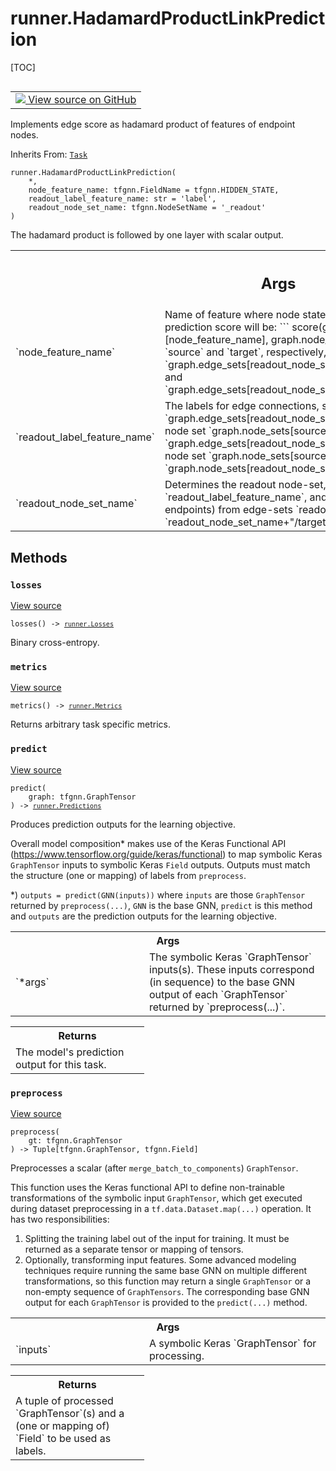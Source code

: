 <!-- lint-g3mark -->

# runner.HadamardProductLinkPrediction

[TOC]

<!-- Insert buttons and diff -->

<table class="tfo-notebook-buttons tfo-api nocontent" align="left">
<td>
  <a target="_blank" href="https://github.com/tensorflow/gnn/tree/master/tensorflow_gnn/runner/tasks/link_prediction.py#L174-L190">
    <img src="https://www.tensorflow.org/images/GitHub-Mark-32px.png" />
    View source on GitHub
  </a>
</td>
</table>

Implements edge score as hadamard product of features of endpoint nodes.

Inherits From: [`Task`](../runner/Task.md)

<pre class="devsite-click-to-copy prettyprint lang-py tfo-signature-link">
<code>runner.HadamardProductLinkPrediction(
    *,
    node_feature_name: tfgnn.FieldName = tfgnn.HIDDEN_STATE,
    readout_label_feature_name: str = &#x27;label&#x27;,
    readout_node_set_name: tfgnn.NodeSetName = &#x27;_readout&#x27;
)
</code></pre>

<!-- Placeholder for "Used in" -->

The hadamard product is followed by one layer with scalar output.

<!-- Tabular view -->

 <table class="responsive fixed orange">
<colgroup><col width="214px"><col></colgroup>
<tr><th colspan="2"><h2 class="add-link">Args</h2></th></tr>

<tr>
<td>
`node_feature_name`<a id="node_feature_name"></a>
</td>
<td>
Name of feature where node state for link-prediction
is read from. The final link prediction score will be:
```
  score(graph.node_sets[source][node_feature_name],
        graph.node_sets[target][node_feature_name])
```
where `source` and `target`, respectively, are:
`graph.edge_sets[readout_node_set_name+"/source"].adjacency.source_name`
and
`graph.edge_sets[readout_node_set_name+"/target"].adjacency.source_name`
</td>
</tr><tr>
<td>
`readout_label_feature_name`<a id="readout_label_feature_name"></a>
</td>
<td>
The labels for edge connections,
source nodes
`graph.edge_sets[readout_node_set_name+"/source"].adjacency.source` in
node set `graph.node_sets[source]` against target nodes
`graph.edge_sets[readout_node_set_name+"/target"].adjacency.source` in
node set `graph.node_sets[source]`, must be stored in
`graph.node_sets[readout_node_set_name][readout_label_feature_name]`.
</td>
</tr><tr>
<td>
`readout_node_set_name`<a id="readout_node_set_name"></a>
</td>
<td>
Determines the readout node-set, which must have
feature `readout_label_feature_name`, and must receive connections (at
target endpoints) from edge-sets `readout_node_set_name+"/source"` and
`readout_node_set_name+"/target"`.
</td>
</tr>
</table>

## Methods

<h3 id="losses"><code>losses</code></h3>

<a target="_blank" class="external" href="https://github.com/tensorflow/gnn/tree/master/tensorflow_gnn/runner/tasks/link_prediction.py#L154-L156">View
source</a>

<pre class="devsite-click-to-copy prettyprint lang-py tfo-signature-link">
<code>losses() -> <a href="../runner/Losses.md"><code>runner.Losses</code></a>
</code></pre>

Binary cross-entropy.

<h3 id="metrics"><code>metrics</code></h3>

<a target="_blank" class="external" href="https://github.com/tensorflow/gnn/tree/master/tensorflow_gnn/runner/tasks/link_prediction.py#L158-L159">View
source</a>

<pre class="devsite-click-to-copy prettyprint lang-py tfo-signature-link">
<code>metrics() -> <a href="../runner/Metrics.md"><code>runner.Metrics</code></a>
</code></pre>

Returns arbitrary task specific metrics.

<h3 id="predict"><code>predict</code></h3>

<a target="_blank" class="external" href="https://github.com/tensorflow/gnn/tree/master/tensorflow_gnn/runner/tasks/link_prediction.py#L144-L152">View
source</a>

<pre class="devsite-click-to-copy prettyprint lang-py tfo-signature-link">
<code>predict(
    graph: tfgnn.GraphTensor
) -> <a href="../runner/Predictions.md"><code>runner.Predictions</code></a>
</code></pre>

Produces prediction outputs for the learning objective.

Overall model composition\* makes use of the Keras Functional API
(<https://www.tensorflow.org/guide/keras/functional>) to map symbolic Keras
`GraphTensor` inputs to symbolic Keras `Field` outputs. Outputs must match the
structure (one or mapping) of labels from `preprocess`.

\*) `outputs = predict(GNN(inputs))` where `inputs` are those `GraphTensor`
returned by `preprocess(...)`, `GNN` is the base GNN, `predict` is this method
and `outputs` are the prediction outputs for the learning objective.

<!-- Tabular view -->

 <table class="responsive fixed orange">
<colgroup><col width="214px"><col></colgroup>
<tr><th colspan="2">Args</th></tr>

<tr>
<td>
`*args`
</td>
<td>
The symbolic Keras `GraphTensor` inputs(s). These inputs correspond
(in sequence) to the base GNN output of each `GraphTensor` returned by
`preprocess(...)`.
</td>
</tr>
</table>

<!-- Tabular view -->

 <table class="responsive fixed orange">
<colgroup><col width="214px"><col></colgroup>
<tr><th colspan="2">Returns</th></tr>
<tr class="alt">
<td colspan="2">
The model's prediction output for this task.
</td>
</tr>

</table>

<h3 id="preprocess"><code>preprocess</code></h3>

<a target="_blank" class="external" href="https://github.com/tensorflow/gnn/tree/master/tensorflow_gnn/runner/tasks/link_prediction.py#L134-L142">View
source</a>

<pre class="devsite-click-to-copy prettyprint lang-py tfo-signature-link">
<code>preprocess(
    gt: tfgnn.GraphTensor
) -> Tuple[tfgnn.GraphTensor, tfgnn.Field]
</code></pre>

Preprocesses a scalar (after `merge_batch_to_components`) `GraphTensor`.

This function uses the Keras functional API to define non-trainable
transformations of the symbolic input `GraphTensor`, which get executed during
dataset preprocessing in a `tf.data.Dataset.map(...)` operation. It has two
responsibilities:

1.  Splitting the training label out of the input for training. It must be
    returned as a separate tensor or mapping of tensors.
2.  Optionally, transforming input features. Some advanced modeling techniques
    require running the same base GNN on multiple different transformations, so
    this function may return a single `GraphTensor` or a non-empty sequence of
    `GraphTensors`. The corresponding base GNN output for each `GraphTensor` is
    provided to the `predict(...)` method.

<!-- Tabular view -->

 <table class="responsive fixed orange">
<colgroup><col width="214px"><col></colgroup>
<tr><th colspan="2">Args</th></tr>

<tr>
<td>
`inputs`
</td>
<td>
A symbolic Keras `GraphTensor` for processing.
</td>
</tr>
</table>

<!-- Tabular view -->

 <table class="responsive fixed orange">
<colgroup><col width="214px"><col></colgroup>
<tr><th colspan="2">Returns</th></tr>
<tr class="alt">
<td colspan="2">
A tuple of processed `GraphTensor`(s) and a (one or mapping of) `Field` to
be used as labels.
</td>
</tr>

</table>
